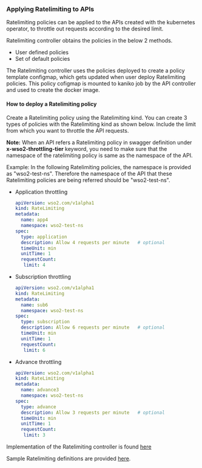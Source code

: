 ### Applying Ratelimiting to APIs

Ratelimiting policies can be applied to the APIs created with the kubernetes operator, to throttle out requests
according to the desired limit.

Ratelimiting controller obtains the policies in the below 2 methods.
- User defined policies
- Set of default policies

The Ratelimiting controller uses the policies deployed to create a policy template configmap, which gets updated
when user deploy Ratelimiting policies.
This policy cofigmap is mounted to kaniko job by the API controller and used to create the docker image.

#### How to deploy a Ratelimiting policy

Create a Ratelimiting policy using the Ratelimiting kind. You can create 3 types of policies with the Ratelimiting kind
as shown below.
Include the limit from which you want to throttle the API requests.

**Note:** When an API refers a Ratelimiting policy in swagger definition under **x-wso2-throttling-tier** keyword, you
need to make sure that the namespace of the ratelimiting policy is same as the namespace of the API. 

Example: In the following Ratelimiting policies, the namespace is provided as "wso2-test-ns". Therefore the namespace
of the API that these Ratelimiting policies are being referred should be "wso2-test-ns".

- Application throttling
    ```yaml
    apiVersion: wso2.com/v1alpha1
    kind: RateLimiting
    metadata:
      name: app4
      namespace: wso2-test-ns
    spec:
      type: application             
      description: Allow 4 requests per minute   # optional
      timeUnit: min
      unitTime: 1
      requestCount:
       limit: 4
    ```

- Subscription throttling
    ```yaml
    apiVersion: wso2.com/v1alpha1
    kind: RateLimiting
    metadata:
      name: sub6
      namespace: wso2-test-ns
    spec:
      type: subscription             
      description: Allow 6 requests per minute   # optional
      timeUnit: min
      unitTime: 1
      requestCount:
       limit: 6
    ```
- Advance throttling 
    ```yaml
    apiVersion: wso2.com/v1alpha1
    kind: RateLimiting
    metadata:
      name: advance3
      namespace: wso2-test-ns
    spec:
      type: advance             
      description: Allow 3 requests per minute   # optional
      timeUnit: min
      unitTime: 1
      requestCount:
       limit: 3
    ```

Implementation of the Ratelimiting controller is found [here](https://github.com/wso2/k8s-api-operator/blob/master/api-operator/pkg/controller/ratelimiting/ratelimiting_controller.go)

Sample Ratelimiting definitions are provided
[here](../../../api-operator/deploy/sample-definitions/wso2_v1alpha1_ratelimiting_cr.yaml).
